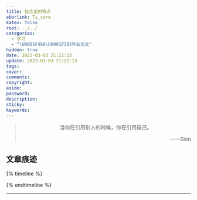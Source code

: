```yaml
---
title: 钛合金的特点
abbrlink: Ti_core
katex: false
root: ../../
categories:
  - 学习
  - "\U0001F468‍\U0001F393毕业论文"
hidden: true
date: 2023-03-03 21:22:13
update: 2023-03-03 21:22:13
tags:
cover:
comments:
copyright:
aside:
password:
description:
sticky:
keywords:
---
```


> <center>当你在引用别人的时候，你在引用自己。</center>
> <p align="right">——Sion</p>
## 文章痕迹
{% timeline %}
<!-- timeline 2023-03-03-->
<!-- endtimeline -->
{% endtimeline %}

-----



